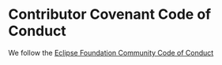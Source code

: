 # Contributor Covenant Code of Conduct

We follow the
[Eclipse Foundation Community Code of Conduct](https://www.eclipse.org/org/documents/Community_Code_of_Conduct.php)
